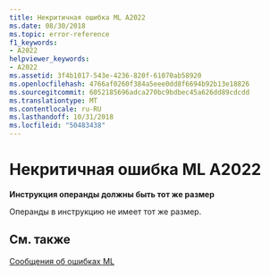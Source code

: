 ```yaml
---
title: Некритичная ошибка ML A2022
ms.date: 08/30/2018
ms.topic: error-reference
f1_keywords:
- A2022
helpviewer_keywords:
- A2022
ms.assetid: 3f4b1017-543e-4236-820f-61070ab58920
ms.openlocfilehash: 4766af0260f384a5eee0dd8f6694b92b13e18826
ms.sourcegitcommit: 6052185696adca270bc9bdbec45a626dd89cdcdd
ms.translationtype: MT
ms.contentlocale: ru-RU
ms.lasthandoff: 10/31/2018
ms.locfileid: "50483438"
---
```

# <a name="ml-nonfatal-error-a2022"></a>Некритичная ошибка ML A2022

**Инструкция операнды должны быть тот же размер**

Операнды в инструкцию не имеет тот же размер.

## <a name="see-also"></a>См. также

[Сообщения об ошибках ML](../../assembler/masm/ml-error-messages.md)<br/>